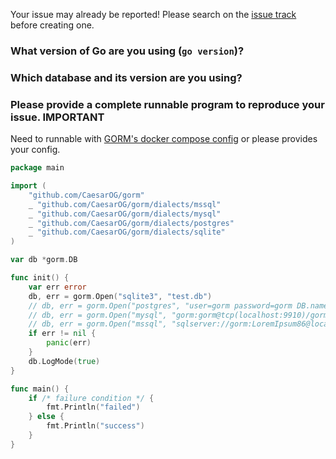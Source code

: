 Your issue may already be reported! Please search on the [issue track](https://github.com/CaesarOG/gorm/issues) before creating one.

### What version of Go are you using (`go version`)?


### Which database and its version are you using?


### Please provide a complete runnable program to reproduce your issue. **IMPORTANT**

Need to runnable with [GORM's docker compose config](https://github.com/CaesarOG/gorm/blob/master/docker-compose.yml) or please provides your config.

```go
package main

import (
	"github.com/CaesarOG/gorm"
	_ "github.com/CaesarOG/gorm/dialects/mssql"
	_ "github.com/CaesarOG/gorm/dialects/mysql"
	_ "github.com/CaesarOG/gorm/dialects/postgres"
	_ "github.com/CaesarOG/gorm/dialects/sqlite"
)

var db *gorm.DB

func init() {
	var err error
	db, err = gorm.Open("sqlite3", "test.db")
	// db, err = gorm.Open("postgres", "user=gorm password=gorm DB.name=gorm port=9920 sslmode=disable")
	// db, err = gorm.Open("mysql", "gorm:gorm@tcp(localhost:9910)/gorm?charset=utf8&parseTime=True")
	// db, err = gorm.Open("mssql", "sqlserver://gorm:LoremIpsum86@localhost:9930?database=gorm")
	if err != nil {
		panic(err)
	}
	db.LogMode(true)
}

func main() {
	if /* failure condition */ {
		fmt.Println("failed")
	} else {
		fmt.Println("success")
	}
}
```
